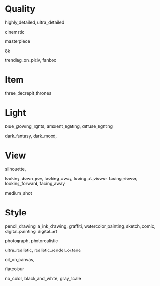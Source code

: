 # Quality

highly_detailed, ultra_detailed

cinematic

masterpiece

8k

trending_on_pixiv, fanbox

# Item
three_decrepit_thrones

# Light
blue_glowing_lights, ambient_lighting, diffuse_lighting

dark_fantasy, dark_mood, 

# View
silhouette,

looking_down_pov, looking_away, looing_at_viewer, facing_viewer, looking_forward, facing_away

medium_shot

# Style

pencil_drawing, a_ink_drawing, graffiti, watercolor_painting, sketch, comic, digital_painting, digital_art

photograph, photorealistic

ultra_realistic, realistic_render_octane

oil_on_canvas,

flatcolour

no_color, black_and_white, gray_scale

